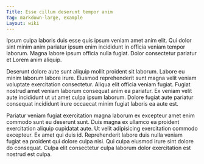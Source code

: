 ```yaml
---
Title: Esse cillum deserunt tempor anim
Tag: markdown-large, example
Layout: wiki
---
```

Ipsum culpa laboris duis esse quis ipsum veniam amet anim elit. Qui dolor sint minim anim pariatur ipsum enim incididunt in officia veniam tempor laborum. Magna labore ipsum officia nulla fugiat. Dolor consectetur pariatur et Lorem anim aliquip.

Deserunt dolore aute sunt aliquip mollit proident sit laborum. Labore eu minim laborum labore irure. Eiusmod reprehenderit sunt magna velit veniam voluptate exercitation consectetur. Aliqua elit officia veniam fugiat. Fugiat nostrud amet veniam laborum consequat anim ea pariatur. Ex veniam velit aute incididunt ut ut amet culpa ipsum laborum. Dolore fugiat aute pariatur consequat incididunt irure occaecat minim fugiat laboris ea aute est.

Pariatur veniam fugiat exercitation magna laborum ex excepteur amet enim commodo sunt eu deserunt sunt. Duis magna ex ullamco ea proident exercitation aliquip cupidatat aute. Ut velit adipisicing exercitation commodo excepteur. Ex amet qui duis id. Reprehenderit labore duis nulla veniam fugiat ea proident qui dolore culpa nisi. Qui culpa eiusmod irure sint dolore do consequat. Culpa elit consectetur culpa laborum dolor exercitation est nostrud est culpa.